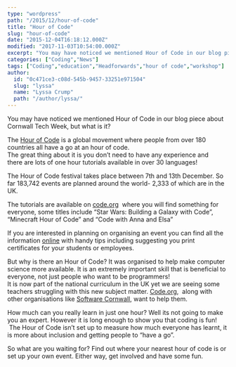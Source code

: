 ```yaml
---
type: "wordpress"
path: "/2015/12/hour-of-code"
title: "Hour of Code"
slug: "hour-of-code"
date: "2015-12-04T16:18:12.000Z"
modified: "2017-11-03T10:54:00.000Z"
excerpt: "You may have noticed we mentioned Hour of Code in our blog piece about Cornwall Tech Week, but what is it? The Hour of Code is a global movement where people from over 180 countries all have a go at an hour of code. The great thing about it is you don’t need to have any …"
categories: ["Coding","News"]
tags: ["Coding","education","Headforwards","hour of code","workshop"]
author:
  id: "0c471ce3-c08d-545b-9457-33251e971504"
  slug: "lyssa"
  name: "Lyssa Crump"
  path: "/author/lyssa/"
---
```

You may have noticed we mentioned Hour of Code in our blog piece about Cornwall Tech Week, but what is it?

The [Hour of Code](https://hourofcode.com/uk) is a global movement where people from over 180 countries all have a go at an hour of code.  
The great thing about it is you don’t need to have any experience and there are lots of one hour tutorials available in over 30 languages!

The Hour of Code festival takes place between 7th and 13th December. So far 183,742 events are planned around the world- 2,333 of which are in the UK.

The tutorials are available on [code.org](https://uk.code.org/learn)  where you will find something for everyone, some titles include “Star Wars: Building a Galaxy with Code”, “Minecraft Hour of Code” and “Code with Anna and Elsa”

If you are interested in planning on organising an event you can find all the information [online](https://hourofcode.com/uk/how-to) with handy tips including suggesting you print certificates for your students or employees.

But why is there an Hour of Code? It was organised to help make computer science more available. It is an extremely important skill that is beneficial to everyone, not just people who want to be programmers!  
It is now part of the national curriculum in the UK yet we are seeing some teachers struggling with this new subject matter. [Code.org](https://code.org/),  along with other organisations like [Software Cornwall](http://www.softwarecornwall.org/), want to help them.

How much can you really learn in just one hour? Well its not going to make you an expert. However it is long enough to show you that coding is fun!  The Hour of Code isn’t set up to measure how much everyone has learnt, it is more about inclusion and getting people to “have a go”.

So what are you waiting for? Find out where your nearest hour of code is or set up your own event. Either way, get involved and have some fun.
